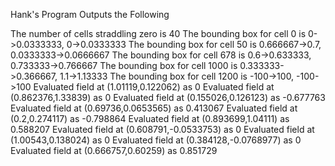 Hank's Program Outputs the Following

The number of cells straddling zero is 40
The bounding box for cell 0 is 0->0.0333333, 0->0.0333333
The bounding box for cell 50 is 0.666667->0.7, 0.0333333->0.0666667
The bounding box for cell 678 is 0.6->0.633333, 0.733333->0.766667
The bounding box for cell 1000 is 0.333333->0.366667, 1.1->1.13333
The bounding box for cell 1200 is -100->100, -100->100
Evaluated field at (1.01119,0.122062) as 0
Evaluated field at (0.862376,1.33839) as 0
Evaluated field at (0.155026,0.126123) as -0.677763
Evaluated field at (0.69736,0.0653565) as 0.413067
Evaluated field at (0.2,0.274117) as -0.798864
Evaluated field at (0.893699,1.04111) as 0.588207
Evaluated field at (0.608791,-0.0533753) as 0
Evaluated field at (1.00543,0.138024) as 0
Evaluated field at (0.384128,-0.0768977) as 0
Evaluated field at (0.666757,0.60259) as 0.851729
